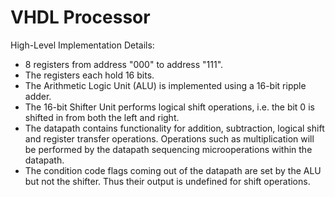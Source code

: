 # VHDL Processor

High-Level Implementation Details:
- 8 registers from address "000" to address "111".
- The registers each hold 16 bits.
- The Arithmetic Logic Unit (ALU) is implemented using a 16-bit ripple adder.
- The 16-bit Shifter Unit performs logical shift operations, i.e. the bit 0 is shifted in from both the left and right.
- The datapath contains functionality for addition, subtraction, logical shift and register transfer operations. Operations such as multiplication will be performed by the datapath sequencing microoperations within the datapath.
- The condition code flags coming out of the datapath are set by the ALU but not the shifter. Thus their output is undefined for shift operations.
